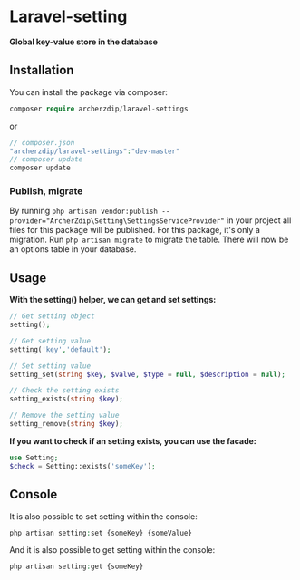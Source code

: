 # Laravel-setting
**Global key-value store in the database**

## Installation
You can install the package via composer:
```php
composer require archerzdip/laravel-settings
```
or
```php
// composer.json
"archerzdip/laravel-settings":"dev-master"
// composer update
composer update
```
### Publish, migrate
By running `php artisan vendor:publish --provider="ArcherZdip\Setting\SettingsServiceProvider"` in your project all files for this package will be published. For this package, it's only a migration. Run `php artisan migrate` to migrate the table. There will now be an options table in your database.

## Usage
**With the setting() helper, we can get and set settings:**
```php
// Get setting object
setting();

// Get setting value
setting('key','default');

// Set setting value
setting_set(string $key, $valve, $type = null, $description = null);

// Check the setting exists
setting_exists(string $key);

// Remove the setting value
setting_remove(string $key);

```

**If you want to check if an setting exists, you can use the facade:**

```php
use Setting;
$check = Setting::exists('someKey');
```

## Console
It is also possible to set setting within the console:
```php
php artisan setting:set {someKey} {someValue}
```
And it is also possible to get setting within the console:
```php
php artisan setting:get {someKey}
```
